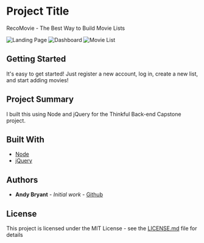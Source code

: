 # Project Title

RecoMovie - The Best Way to Build Movie Lists

![Landing Page](https://github.com/andymbryant/recomovie/blob/master/RecoMovie_Landing.jpg)
![Dashboard](https://github.com/andymbryant/recomovie/blob/master/RecoMovie_Dashboard.jpg)
![Movie List](https://github.com/andymbryant/recomovie/blob/master/RecoMovie_Movie-list.jpg)

## Getting Started

It's easy to get started! Just register a new account, log in, create a new list, and start adding movies!

## Project Summary

I built this using Node and jQuery for the Thinkful Back-end Capstone project.

## Built With

* [Node](https://github.com/nodejs/node)
* [jQuery](https://github.com/jquery/jquery)

## Authors

* **Andy Bryant** - *Initial work* - [Github](https://github.com/andymbryant)

## License

This project is licensed under the MIT License - see the [LICENSE.md](LICENSE.md) file for details
